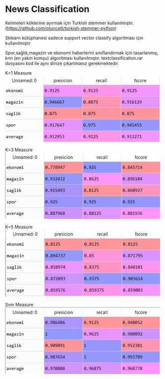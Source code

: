 # News Classification

Kelimeleri köklerine ayırmak için Turkish stemmer kullanılmıştır.(https://github.com/otuncelli/turkish-stemmer-python)

Sklearn kütüphanesi sadece support vector classify algoritması için kullanılmıştır

Spor,sağlık,magazin ve ekonomi haberlerini sınıflandırmak için tasarlanmış, knn (en yakın komşu) algoritması kullanılmıştır.
textclassification.rar dosyasını kod ile aynı dinize çıkartmanız gerekmektedir.


K=1 Measure 
![Test Image 1](https://github.com/atidem/newsClassification/blob/master/k1.JPG)

K=3 Measure 
![Test Image 1](https://github.com/atidem/newsClassification/blob/master/k3.JPG)

K=5 Measure 
![Test Image 1](https://github.com/atidem/newsClassification/blob/master/k5.JPG)

Svm Measure 
![Test Image 1](https://github.com/atidem/newsClassification/blob/master/svm.JPG)
